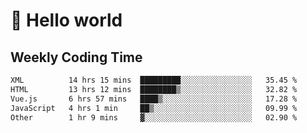 # 🍻 Hello world

## Weekly Coding Time
<!--START_SECTION:waka-->

```txt
XML          14 hrs 15 mins  █████████░░░░░░░░░░░░░░░░   35.45 %
HTML         13 hrs 12 mins  ████████▒░░░░░░░░░░░░░░░░   32.82 %
Vue.js       6 hrs 57 mins   ████▒░░░░░░░░░░░░░░░░░░░░   17.28 %
JavaScript   4 hrs 1 min     ██▒░░░░░░░░░░░░░░░░░░░░░░   09.99 %
Other        1 hr 9 mins     ▓░░░░░░░░░░░░░░░░░░░░░░░░   02.90 %
```

<!--END_SECTION:waka-->
